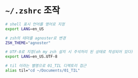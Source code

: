 # `~/.zshrc` 조작

```bash
# shell 표시 언어를 영어로 지정
export LANG=en_US
```

```bash
# zsh의 테마를 agnoster로 변경
ZSH_THEME="agnoster"
```

```bash
# UTF-8로 지정(oh my zsh 설치 시 주석처리 된 상태로 작성되어 있다)
export LANG=en_US.UTF-8
```

```bash
# til 이라는 별명으로 01_TIL 디렉토리 접근
alias til="cd ~/Documents/01_TIL"
```








